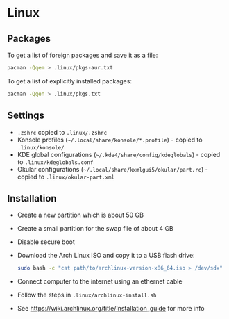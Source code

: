 # Linux

## Packages

To get a list of foreign packages and save it as a file:

```sh
pacman -Qqem > .linux/pkgs-aur.txt
```

To get a list of explicitly installed packages:

```sh
pacman -Qqen > .linux/pkgs.txt
```

## Settings

- `.zshrc` copied to `.linux/.zshrc`
- Konsole profiles (`~/.local/share/konsole/*.profile`) - copied to `.linux/konsole/`
- KDE global configurations (`~/.kde4/share/config/kdeglobals`) - copied to `.linux/kdeglobals.conf`
- Okular configurations (`~/.local/share/kxmlgui5/okular/part.rc`) - copied to `.linux/okular-part.xml`

## Installation

- Create a new partition which is about 50 GB
- Create a small partition for the swap file of about 4 GB
- Disable secure boot
- Download the Arch Linux ISO and copy it to a USB flash drive:

  ```sh
  sudo bash -c "cat path/to/archlinux-version-x86_64.iso > /dev/sdx"
  ```

- Connect computer to the internet using an ethernet cable
- Follow the steps in `.linux/archlinux-install.sh`
- See <https://wiki.archlinux.org/title/Installation_guide> for more info
